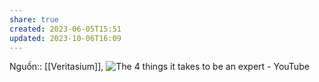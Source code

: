 ```yaml
---
share: true
created: 2023-06-05T15:51
updated: 2023-10-06T16:09
---
```

Nguồn:: [[Veritasium]], ![The 4 things it takes to be an expert - YouTube](https://www.youtube.com/watch?v=5eW6Eagr9XA)
